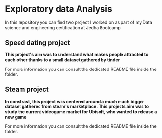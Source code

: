 # Exploratory data Analysis

In this repository you can find two project I worked on as part of my Data science and engineering certification at Jedha Bootcamp

## Speed dating project

**This project's aim was to understand what makes people attracted to each other thanks to a small dataset gathered by tinder**

For more information you can consult the dedicated README file inside the folder.

## Steam project

**In constrast, this project was centered around a much much bigger dataset gathered from steam's marketplace. This projects aim was to study the current videogame market for Ubisoft, who wanted to release a new game**

For more information you can consult the dedicated README file inside the folder.
